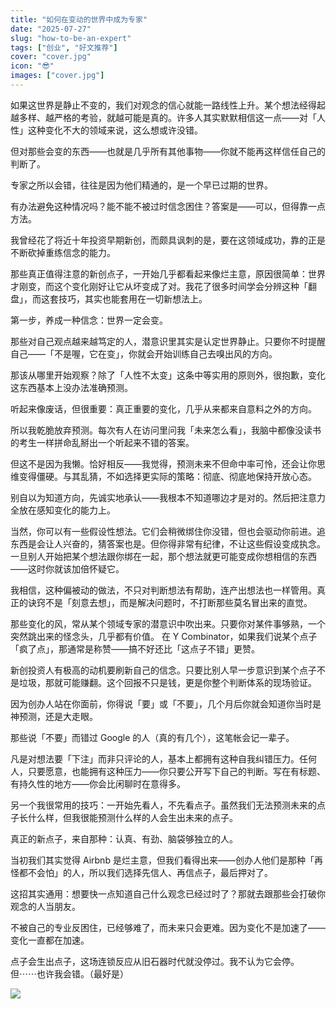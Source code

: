 ```yaml
---
title: "如何在变动的世界中成为专家"
date: "2025-07-27"
slug: "how-to-be-an-expert"
tags: ["创业", "好文推荐"]
cover: "cover.jpg"
icon: "😎"
images: ["cover.jpg"]
---
```

如果这世界是静止不变的，我们对观念的信心就能一路线性上升。某个想法经得起越多样、越严格的考验，就越可能是真的。许多人其实默默相信这一点——对「人性」这种变化不大的领域来说，这么想或许没错。



但对那些会变的东西——也就是几乎所有其他事物——你就不能再这样信任自己的判断了。



专家之所以会错，往往是因为他们精通的，是一个早已过期的世界。



有办法避免这种情况吗？能不能不被过时信念困住？答案是——可以，但得靠一点方法。



我曾经花了将近十年投资早期新创，而颇具讽刺的是，要在这领域成功，靠的正是不断砍掉重练信念的能力。



那些真正值得注意的新创点子，一开始几乎都看起来像烂主意，原因很简单：世界才刚变，而这个变化刚好让它从坏变成了对。我花了很多时间学会分辨这种「翻盘」，而这套技巧，其实也能套用在一切新想法上。



第一步，养成一种信念：世界一定会变。



那些对自己观点越来越笃定的人，潜意识里其实是认定世界静止。只要你不时提醒自己——「不是喔，它在变」，你就会开始训练自己去嗅出风的方向。



那该从哪里开始观察？除了「人性不太变」这条中等实用的原则外，很抱歉，变化这东西基本上没办法准确预测。



听起来像废话，但很重要：真正重要的变化，几乎从来都来自意料之外的方向。



所以我乾脆放弃预测。每次有人在访问里问我「未来怎么看」，我脑中都像没读书的考生一样拼命乱掰出一个听起来不错的答案。



但这不是因为我懒。恰好相反——我觉得，预测未来不但命中率可怜，还会让你思维变得僵硬。与其乱猜，不如选择更实际的策略：彻底、彻底地保持开放心态。



别自以为知道方向，先诚实地承认——我根本不知道哪边才是对的。然后把注意力全放在感知变化的能力上。



当然，你可以有一些假设性想法。它们会稍微绑住你没错，但也会驱动你前进。追东西是会让人兴奋的，猜答案也是。但你得非常有纪律，不让这些假设变成执念。
一旦别人开始把某个想法跟你绑在一起，那个想法就更可能变成你想相信的东西——这时你就该加倍怀疑它。



我相信，这种偏被动的做法，不只对判断想法有帮助，连产出想法也一样管用。真正的诀窍不是「刻意去想」，而是解决问题时，不打断那些莫名冒出来的直觉。



那些变化的风，常从某个领域专家的潜意识中吹出来。只要你对某件事够熟，一个突然跳出来的怪念头，几乎都有价值。
在 Y Combinator，如果我们说某个点子「疯了点」，那通常是称赞——搞不好还比「这点子不错」更赞。



新创投资人有极高的动机要刷新自己的信念。只要比别人早一步意识到某个点子不是垃圾，那就可能赚翻。这个回报不只是钱，更是你整个判断体系的现场验证。



因为创办人站在你面前，你得说「要」或「不要」，几个月后你就会知道你当时是神预测，还是大走眼。



那些说「不要」而错过 Google 的人（真的有几个），这笔帐会记一辈子。



凡是对想法要「下注」而非只评论的人，基本上都拥有这种自我纠错压力。任何人，只要愿意，也能拥有这种压力——你只要公开写下自己的判断。写在有标题、有持久性的地方——你会比闲聊时在意得多。



另一个我很常用的技巧：一开始先看人，不先看点子。虽然我们无法预测未来的点子长什么样，但我很能预测什么样的人会生出未来的点子。



真正的新点子，来自那种：认真、有劲、脑袋够独立的人。



当初我们其实觉得 Airbnb 是烂主意，但我们看得出来——创办人他们是那种「再怪都不会怕」的人，所以我们选择先信人、再信点子，最后押对了。



这招其实通用：想要快一点知道自己什么观念已经过时了？那就去跟那些会打破你观念的人当朋友。



不被自己的专业反困住，已经够难了，而未来只会更难。因为变化不是加速了——变化一直都在加速。



点子会生出点子，这场连锁反应从旧石器时代就没停过。我不认为它会停。
但⋯⋯也许我会错。（最好是）




![](https://prod-files-secure.s3.us-west-2.amazonaws.com/112d0858-5090-4d34-a606-b75eb8d65fd2/46476355-9cf3-4e99-9b7a-3531bc426380/1000202064.png?X-Amz-Algorithm=AWS4-HMAC-SHA256&X-Amz-Content-Sha256=UNSIGNED-PAYLOAD&X-Amz-Credential=ASIAZI2LB466V5J2WPPI%2F20251028%2Fus-west-2%2Fs3%2Faws4_request&X-Amz-Date=20251028T171338Z&X-Amz-Expires=3600&X-Amz-Security-Token=IQoJb3JpZ2luX2VjEAgaCXVzLXdlc3QtMiJHMEUCIFSoI1iny51t4yb9Jtnxoy14Lfi9LzY3pKjxtSXEK%2FBmAiEAuEzB6duJ31D9HbFMktshIdEejfKbHNATczT8uexNigEqiAQIwf%2F%2F%2F%2F%2F%2F%2F%2F%2F%2FARAAGgw2Mzc0MjMxODM4MDUiDD3ikuD5CV8C7xq9TyrcA%2FLJ8aceAs56mx6qmY%2BGjKaaP5kLarnwoOCFT%2F6qkjdwc5rMAywqBEoIcj02XVgCis309v3EabKPiG5QUiiOnqoJlEMkA5BxrPneY4w0g0XasA9kA9ExX8%2Begj9ZFABlUcTEV5pJ0ERacpF7h3lzhHANknchZ%2FydeHDbMph83ilDIY%2FYiZXm8yoX0LNjEViolMJkppEoVwC%2FDzOt519L%2FNpCeIVgo4Zj3lxX6vssXllYHZPrNCf%2FXDDzheOTusNUfRV5rgkFkaxpj697woEut7YnyNo0UEm51sk5P2oQbc2EVePBvv6Q9d1%2BYSFxknjtBfKcdHMRBCV74l02wAhh2ZQKiUUFM12X1JsWGvEJWZsOZ9lrFJAIUDCAOKC1mzknWn1v4HweKtUIuymB1sb1Kz2hczbbTzJ03cXC34Jz8tfZoIzZ%2F1TAbrtdbuaBlM0wdLJPMd0QaQZ6g38VhPhslSbTPaztA1vODTAq57dPhtJZCM%2BzEu1bSTzR61rd2pFjX0JrKKn4zDM%2FYi%2BgPllcOLGmvHOjN75p4Dsp2fr8cCeNed86r8sgo4tvtm%2FtZZOb%2BfEOld1BlzfMppgjv1oDkJVDkG1nWS0Dq4cPQ4gWufd05dKAgfyuYvU0%2B1jzMNPOg8gGOqUBTzIU7V3KwPTTElqL3rE0j2hahn1k8tRbT0aInasB4%2B%2FxjYuMR039nd1c2YMPTFBFCCM7hCjTqoSxgS4RA4lEVeKWmMrSP1jCq6bYyzdqTJe5aN9GGJaV4WNX347jQhfSQeB9AUuYBdi%2BDg0YIZFzjI523i0bivdvsgnnbimuinODvsjQX3jplrMb7hLr0qtET5U6QfUPemNNAY%2B3HLA0pwSnN%2FwA&X-Amz-Signature=6cb86ce935e1d6ca04a6b7980790c17f43a696f186d693f8e622c435aa926c59&X-Amz-SignedHeaders=host&x-amz-checksum-mode=ENABLED&x-id=GetObject)


